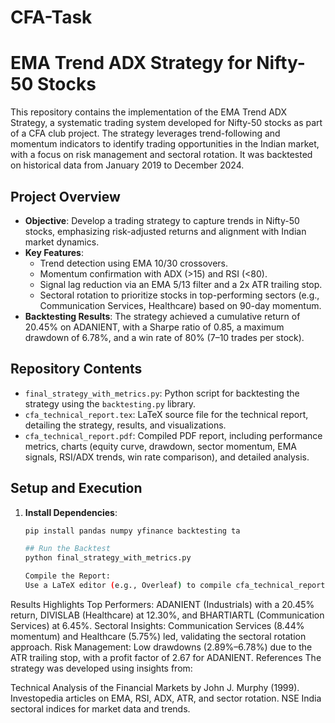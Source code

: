 # CFA-Task
# EMA Trend ADX Strategy for Nifty-50 Stocks

This repository contains the implementation of the EMA Trend ADX Strategy, a systematic trading system developed for Nifty-50 stocks as part of a CFA club project. The strategy leverages trend-following and momentum indicators to identify trading opportunities in the Indian market, with a focus on risk management and sectoral rotation. It was backtested on historical data from January 2019 to December 2024.

## Project Overview
- **Objective**: Develop a trading strategy to capture trends in Nifty-50 stocks, emphasizing risk-adjusted returns and alignment with Indian market dynamics.
- **Key Features**:
  - Trend detection using EMA 10/30 crossovers.
  - Momentum confirmation with ADX (>15) and RSI (<80).
  - Signal lag reduction via an EMA 5/13 filter and a 2x ATR trailing stop.
  - Sectoral rotation to prioritize stocks in top-performing sectors (e.g., Communication Services, Healthcare) based on 90-day momentum.
- **Backtesting Results**: The strategy achieved a cumulative return of 20.45% on ADANIENT, with a Sharpe ratio of 0.85, a maximum drawdown of 6.78%, and a win rate of 80% (7–10 trades per stock).

## Repository Contents
- `final_strategy_with_metrics.py`: Python script for backtesting the strategy using the `backtesting.py` library.
- `cfa_technical_report.tex`: LaTeX source file for the technical report, detailing the strategy, results, and visualizations.
- `cfa_technical_report.pdf`: Compiled PDF report, including performance metrics, charts (equity curve, drawdown, sector momentum, EMA signals, RSI/ADX trends, win rate comparison), and detailed analysis.

## Setup and Execution
1. **Install Dependencies**:
   ```bash
   pip install pandas numpy yfinance backtesting ta

   ## Run the Backtest
   python final_strategy_with_metrics.py
   
   Compile the Report:
   Use a LaTeX editor (e.g., Overleaf) to compile cfa_technical_report.tex into a PDF.
Results Highlights
Top Performers: ADANIENT (Industrials) with a 20.45% return, DIVISLAB (Healthcare) at 12.30%, and BHARTIARTL (Communication Services) at 6.45%.
Sectoral Insights: Communication Services (8.44% momentum) and Healthcare (5.75%) led, validating the sectoral rotation approach.
Risk Management: Low drawdowns (2.89%–6.78%) due to the ATR trailing stop, with a profit factor of 2.67 for ADANIENT.
References
The strategy was developed using insights from:

Technical Analysis of the Financial Markets by John J. Murphy (1999).
Investopedia articles on EMA, RSI, ADX, ATR, and sector rotation.
NSE India sectoral indices for market data and trends.
